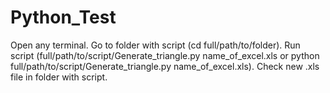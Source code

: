 # Python_Test
Open any terminal.
Go to folder with script (cd full/path/to/folder).
Run script (full/path/to/script/Generate_triangle.py name_of_excel.xls or python full/path/to/script/Generate_triangle.py name_of_excel.xls).
Check new .xls file in folder with script.
